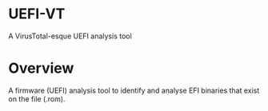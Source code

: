 # UEFI-VT
A VirusTotal-esque UEFI analysis tool

# Overview
A firmware (UEFI) analysis tool to identify and analyse EFI binaries that exist on the file (.rom).
